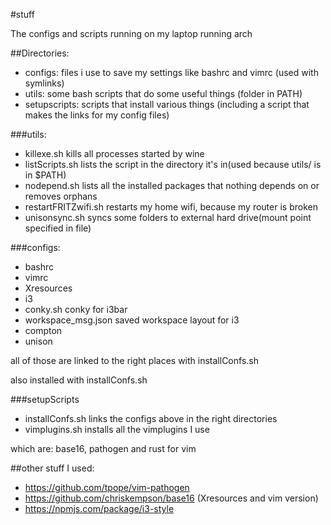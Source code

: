#stuff 

The configs and scripts running on my laptop running arch

##Directories:

* configs: files i use to save my settings like bashrc and vimrc
	(used with symlinks)
* utils: some bash scripts that do some useful things
	(folder in PATH)
* setupscripts: scripts that install various things
	(including a script that makes the links for my config files)

###utils:

* killexe.sh kills all processes started by wine
* listScripts.sh lists the script in the directory it's in(used because utils/ is in $PATH)
* nodepend.sh lists all the installed packages that nothing depends on or removes orphans
* restartFRITZwifi.sh restarts my home wifi, because my router is broken
* unisonsync.sh syncs some folders to external hard drive(mount point specified in file)

###configs:

* bashrc
* vimrc
* Xresources
* i3
* conky.sh conky for i3bar
* workspace_msg.json saved workspace layout for i3
* compton
* unison

all of those are linked to the right places with installConfs.sh

also installed with installConfs.sh

###setupScripts

* installConfs.sh links the configs above in the right directories
* vimplugins.sh installs all the vimplugins I use

which are: base16, pathogen and rust for vim

##other stuff I used:

* https://github.com/tpope/vim-pathogen
* https://github.com/chriskempson/base16 (Xresources and vim version)
* https://npmjs.com/package/i3-style

